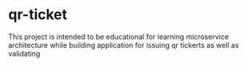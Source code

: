 # qr-ticket
This project is intended to be educational for learning microservice architecture while building application for issuing qr tickerts as well as validating
